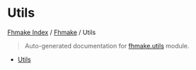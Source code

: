 # Utils

[Fhmake Index](../README.md#fhmake-index) /
[Fhmake](./index.md#fhmake) /
Utils

> Auto-generated documentation for [fhmake.utils](../../../fhmake/utils.py) module.

- [Utils](#utils)
